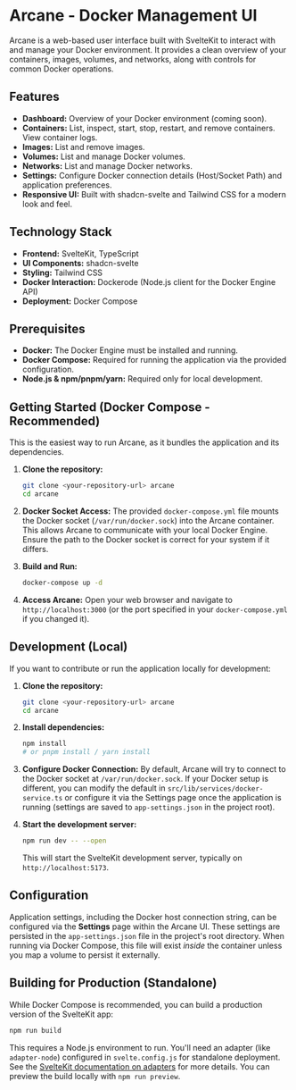 # Arcane - Docker Management UI

Arcane is a web-based user interface built with SvelteKit to interact with and manage your Docker environment. It provides a clean overview of your containers, images, volumes, and networks, along with controls for common Docker operations.

## Features

- **Dashboard:** Overview of your Docker environment (coming soon).
- **Containers:** List, inspect, start, stop, restart, and remove containers. View container logs.
- **Images:** List and remove images.
- **Volumes:** List and manage Docker volumes.
- **Networks:** List and manage Docker networks.
- **Settings:** Configure Docker connection details (Host/Socket Path) and application preferences.
- **Responsive UI:** Built with shadcn-svelte and Tailwind CSS for a modern look and feel.

## Technology Stack

- **Frontend:** SvelteKit, TypeScript
- **UI Components:** shadcn-svelte
- **Styling:** Tailwind CSS
- **Docker Interaction:** Dockerode (Node.js client for the Docker Engine API)
- **Deployment:** Docker Compose

## Prerequisites

- **Docker:** The Docker Engine must be installed and running.
- **Docker Compose:** Required for running the application via the provided configuration.
- **Node.js & npm/pnpm/yarn:** Required only for local development.

## Getting Started (Docker Compose - Recommended)

This is the easiest way to run Arcane, as it bundles the application and its dependencies.

1.  **Clone the repository:**

    ```bash
    git clone <your-repository-url> arcane
    cd arcane
    ```

2.  **Docker Socket Access:**
    The provided `docker-compose.yml` file mounts the Docker socket (`/var/run/docker.sock`) into the Arcane container. This allows Arcane to communicate with your local Docker Engine. Ensure the path to the Docker socket is correct for your system if it differs.

3.  **Build and Run:**

    ```bash
    docker-compose up -d
    ```

4.  **Access Arcane:**
    Open your web browser and navigate to `http://localhost:3000` (or the port specified in your `docker-compose.yml` if you changed it).

## Development (Local)

If you want to contribute or run the application locally for development:

1.  **Clone the repository:**

    ```bash
    git clone <your-repository-url> arcane
    cd arcane
    ```

2.  **Install dependencies:**

    ```bash
    npm install
    # or pnpm install / yarn install
    ```

3.  **Configure Docker Connection:**
    By default, Arcane will try to connect to the Docker socket at `/var/run/docker.sock`. If your Docker setup is different, you can modify the default in `src/lib/services/docker-service.ts` or configure it via the Settings page once the application is running (settings are saved to `app-settings.json` in the project root).

4.  **Start the development server:**
    ```bash
    npm run dev -- --open
    ```
    This will start the SvelteKit development server, typically on `http://localhost:5173`.

## Configuration

Application settings, including the Docker host connection string, can be configured via the **Settings** page within the Arcane UI. These settings are persisted in the `app-settings.json` file in the project's root directory. When running via Docker Compose, this file will exist _inside_ the container unless you map a volume to persist it externally.

## Building for Production (Standalone)

While Docker Compose is recommended, you can build a production version of the SvelteKit app:

```bash
npm run build
```

This requires a Node.js environment to run. You'll need an adapter (like `adapter-node`) configured in `svelte.config.js` for standalone deployment. See the [SvelteKit documentation on adapters](https://kit.svelte.dev/docs/adapters) for more details. You can preview the build locally with `npm run preview`.
